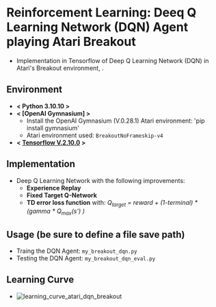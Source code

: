 # Reinforcement Learning: Deeq Q Learning Network (DQN) Agent playing Atari Breakout

* Implementation in Tensorflow of Deep Q Learning Network (DQN) in Atari's Breakout environment, .


## Environment
* **< Python 3.10.10 >**
* **< [OpenAI Gymnasium] >**
	- Install the OpenAI Gymnasium (V.0.28.1) Atari environment:
	 'pip install gymnasium'
	- Atari environment used: `BreakoutNoFrameskip-v4`
* **< [Tensorflow V.2.10.0](https://www.tensorflow.org/) >**

## Implementation
* Deep Q Learning Network with the following improvements:
	- **Experience Replay**
	- **Fixed Target Q-Network**
	- **TD error loss function** with: *Q<sub>target</sub> = reward + (1-terminal) * (gamma * Q<sub>max</sub>(s’)
)*


## Usage (be sure to define a file save path)
* Traing the DQN Agent: `my_breakout_dqn.py`
* Testing the DQN Agent: `my_breakout_dqn_eval.py`


## Learning Curve
* ![learning_curve_atari_dqn_breakout](https://github.com/EnricoBos/dqn_Atari_breakout/assets/44166692/47ed29aa-b58e-45f8-b7ad-f83f553d015c)
